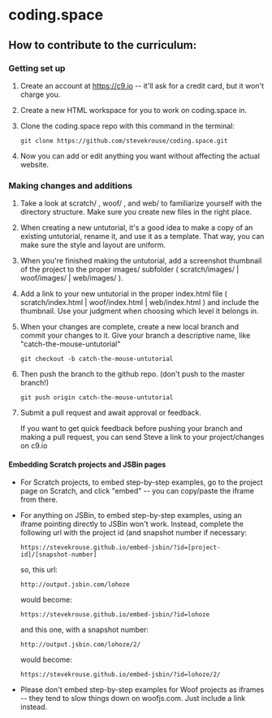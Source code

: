 # coding.space

## How to contribute to the curriculum:

### Getting set up

1. Create an account at https://c9.io -- it'll ask for a credit card, but it won't charge you.

2. Create a new HTML workspace for you to work on coding.space in.

3. Clone the coding.space repo with this command in the terminal:

    ```
    git clone https://github.com/stevekrouse/coding.space.git
    ```

4. Now you can add or edit anything you want without affecting the actual website.

### Making changes and additions

1. Take a look at scratch/ , woof/ , and web/ to familiarize yourself with the directory structure. Make sure you create new files in the right place.

2. When creating a new untutorial, it's a good idea to make a copy of an existing untutorial, rename it, and use it as a template. That way, you can make sure the style and layout are uniform.

3. When you're finished making the untutorial, add a screenshot thumbnail of the project to the proper images/ subfolder ( scratch/images/ | woof/images/ | web/images/ ).

4. Add a link to your new untutorial in the proper index.html file ( scratch/index.html | woof/index.html | web/index.html ) and include the thumbnail. Use your judgment when choosing which level it belongs in.

5. When your changes are complete, create a new local branch and commit your changes to it. Give your branch a descriptive name, like "catch-the-mouse-untutorial"
    ```
    git checkout -b catch-the-mouse-untutorial
    ```    

6. Then push the branch to the github repo. (don't push to the master branch!)
    ```
    git push origin catch-the-mouse-untutorial
    ```

7. Submit a pull request and await approval or feedback.


    If you want to get quick feedback before pushing your branch and making a pull request, you can send Steve a link to your project/changes on c9.io

#### Embedding Scratch projects and JSBin pages

* For Scratch projects, to embed step-by-step examples, go to the project page on Scratch, and click "embed" -- you can copy/paste the iframe from there.

* For anything on JSBin, to embed step-by-step examples, using an iframe pointing directly to JSBin won't work. Instead, complete the following url with the project id (and snapshot number if necessary:

    ```
    https://stevekrouse.github.io/embed-jsbin/?id=[project-id]/[snapshot-number]
    ```
    so, this url: 
    
    ```
    http://output.jsbin.com/lohoze
    ```
    would become:
    ```
    https://stevekrouse.github.io/embed-jsbin/?id=lohoze
    ```
    and this one, with a snapshot number:
    ```
    http://output.jsbin.com/lohoze/2/
    ```
    would become:
    ```
    https://stevekrouse.github.io/embed-jsbin/?id=lohoze/2/
    ```
* Please don't embed step-by-step examples for Woof projects as iframes -- they tend to slow things down on woofjs.com. Just include a link instead.
